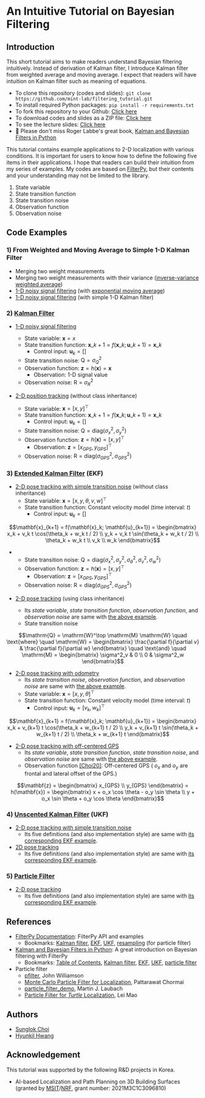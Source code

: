 # An Intuitive Tutorial on Bayesian Filtering
## Introduction
This short tutorial aims to make readers understand Bayesian filtering intuitively. Instead of derivation of Kalman filter, I introduce Kalman filter from weighted average and moving average. I expect that readers will have intuition on Kalman filter such as meaning of equations.
* To clone this repository (codes and slides): `git clone https://github.com/mint-lab/filtering_tutorial.git`
* To install required Python packages: `pip install -r requirements.txt`
* To fork this repository to your Github: [Click here](https://github.com/mint-lab/filtering_tutorial/fork)
* To download codes and slides as a ZIP file: [Click here](https://github.com/mint-lab/filtering_tutorial/archive/master.zip)
* To see the lecture slides: [Click here](https://github.com/mint-lab/filtering_tutorial/blob/master/slides/filtering_tutorial.pdf)
* :memo: Please don't miss Roger Labbe's great book, [Kalman and Bayesian Filters in Python](https://github.com/rlabbe/Kalman-and-Bayesian-Filters-in-Python)

This tutorial contains example applications to 2-D localization with various conditions. It is important for users to know how to define the following five items in their applications. I hope that readers can build their intuition from my series of examples. My codes are based on [FilterPy](https://github.com/rlabbe/filterpy/), but their contents and your understanding may not be limited to the library.
1. State variable
1. State transition function
1. State transition noise
1. Observation function
1. Observation noise



## Code Examples
### 1) From Weighted and Moving Average to Simple 1-D Kalman Filter
* Merging two weight measurements
* Merging two weight measurements with their variance ([inverse-variance weighted average](https://en.wikipedia.org/wiki/Inverse-variance_weighting))
* [1-D noisy signal filtering](https://github.com/mint-lab/filtering_tutorial/blob/master/ema_1d_signal.py) (with [exponential moving average](https://en.wikipedia.org/wiki/Moving_average#Exponential_moving_average))
* [1-D noisy signal filtering](https://github.com/mint-lab/filtering_tutorial/blob/master/ema_1d_signal.py) (with simple 1-D Kalman filter)
### 2) [Kalman Filter](https://en.wikipedia.org/wiki/Kalman_filter)
* [1-D noisy signal filtering](https://github.com/mint-lab/filtering_tutorial/blob/master/kf_1d_signal.py)
  * State variable: $\mathbf{x} = x$
  * State transition function: $\mathbf{x}\_{k+1} = f(\mathbf{x}\_k; \mathbf{u}\_{k+1}) = \mathbf{x}\_k$
    * Control input: $\mathbf{u}_k = [ ]$
  * State transition noise: $\mathrm{Q} = \sigma^2_Q$
  * Observation function: $\mathbf{z} = h(\mathbf{x}) = \mathbf{x}$
    * Observation: 1-D signal value
  * Observation noise: $\mathrm{R} = \sigma^2_{R}$

* [2-D position tracking](https://github.com/mint-lab/filtering_tutorial/blob/master/kf_2d_position.py) (without class inheritance)
  * State variable: $\mathbf{x} = [x, y]^\top$
  * State transition function: $\mathbf{x}\_{k+1} = f(\mathbf{x}\_k; \mathbf{u}\_{k+1}) = \mathbf{x}\_k$
    * Control input: $\mathbf{u}_k = [ ]$
  * State transition noise: $\mathrm{Q} = \mathrm{diag}(\sigma^2_x, \sigma^2_y)$
  * Observation function: $\mathbf{z} = h(\mathbf{x}) = [x, y]^\top$
    * Observation: $\mathbf{z} = [x_{GPS}, y_{GPS}]^\top$
  * Observation noise: $\mathrm{R} = \mathrm{diag}(\sigma^2_{GPS}, \sigma^2_{GPS})$

### 3) [Extended Kalman Filter](https://en.wikipedia.org/wiki/Extended_Kalman_filter) (EKF)
* [2-D pose tracking with simple transition noise](https://github.com/mint-lab/filtering_tutorial/blob/master/ekf_2d_pose_simple_noise.py) (without class inheritance)
  * State variable: $\mathbf{x} = [x, y, \theta, v, w]^\top$
  * State transition function: Constant velocity model (time interval: $t$)
    * Control input: $\mathbf{u}_k = [ ]$
```math
\mathbf{x}_{k+1} = f(\mathbf{x}_k; \mathbf{u}_{k+1}) = \begin{bmatrix} x_k + v_k t \cos(\theta_k + w_k t / 2) \\ y_k + v_k t \sin(\theta_k + w_k t / 2) \\ \theta_k + w_k t \\ v_k \\ w_k \end{bmatrix}
```
* * State transition noise: $\mathrm{Q} = \mathrm{diag}(\sigma^2_x, \sigma^2_y, \sigma^2_\theta, \sigma^2_v, \sigma^2_w)$ 
  * Observation function: $\mathbf{z} = h(\mathbf{x}) = [x, y]^\top$
    * Observation: $\mathbf{z} = [x_{GPS}, y_{GPS}]^\top$
  * Observation noise: $\mathrm{R} = \mathrm{diag}(\sigma^2_{GPS}, \sigma^2_{GPS})$

* [2-D pose tracking](https://github.com/mint-lab/filtering_tutorial/blob/master/ekf_2d_pose.py) (using class inheritance)
  * Its _state variable_, _state transition function_, _observation function_, and _observation noise_ are same with [the above example](https://github.com/mint-lab/filtering_tutorial/blob/master/ekf_2d_pose_simple_noise.py).
  * State transition noise
```math
\mathrm{Q} = \mathrm{W}^\top \mathrm{M} \mathrm{W} \quad \text{where} \quad \mathrm{W} = \begin{bmatrix} \frac{\partial f}{\partial v} & \frac{\partial f}{\partial w} \end{bmatrix} \quad \text{and} \quad \mathrm{M} = \begin{bmatrix} \sigma^2_v & 0 \\ 0 & \sigma^2_w \end{bmatrix}
```

* [2-D pose tracking with odometry](https://github.com/mint-lab/filtering_tutorial/blob/master/ekf_2d_pose_odometry.py)
  * Its _state transition noise_, _observation function_, and _observation noise_ are same with [the above example](https://github.com/mint-lab/filtering_tutorial/blob/master/ekf_2d_pose.py).
  * State variable: $\mathbf{x} = [x, y, \theta]^\top$
  * State transition function: Constant velocity model (time interval: $t$)
    * Control input: $\mathbf{u}_k = [v_k, w_k]^\top$
```math
\mathbf{x}_{k+1} = f(\mathbf{x}_k; \mathbf{u}_{k+1}) = \begin{bmatrix} x_k + v_{k+1} t \cos(\theta_k + w_{k+1} t / 2) \\ y_k + v_{k+1} t \sin(\theta_k + w_{k+1} t / 2) \\ \theta_k + w_{k+1} t \end{bmatrix}
```

* [2-D pose tracking with off-centered GPS](https://github.com/mint-lab/filtering_tutorial/blob/master/ekf_2d_pose_off_centered.py)
  * Its _state variable_, _state transition function_, _state transition noise_, and _observation noise_ are same with [the above example](https://github.com/mint-lab/filtering_tutorial/blob/master/ekf_2d_pose.py).
  * Observation function [[Choi20]](http://doi.org/10.1109/TITS.2019.2915108): Off-centered GPS ( $o_x$ and $o_y$ are frontal and lateral offset of the GPS.)<p/>
```math
\mathbf{z} = \begin{bmatrix} x_{GPS} \\ y_{GPS} \end{bmatrix} = h(\mathbf{x}) = \begin{bmatrix} x + o_x \cos \theta - o_y \sin \theta \\ y + o_x \sin \theta + o_y \cos \theta \end{bmatrix}
```

### 4) [Unscented Kalman Filter](https://en.wikipedia.org/wiki/Kalman_filter#Unscented_Kalman_filter) (UKF)
* [2-D pose tracking with simple transition noise](https://github.com/mint-lab/filtering_tutorial/blob/master/ukf_2d_pose_simple_noise.py)
  * Its five definitions (and also implementation style) are same with [its corresponding EKF example](https://github.com/mint-lab/filtering_tutorial/blob/master/ekf_2d_pose_simple_noise.py).
* [2D pose tracking](https://github.com/mint-lab/filtering_tutorial/blob/master/ukf_2d_pose.py)
  * Its five definitions (and also implementation style) are same with [its corresponding EKF example](https://github.com/mint-lab/filtering_tutorial/blob/master/ekf_2d_pose.py).

### 5) [Particle Filter](https://en.wikipedia.org/wiki/Particle_filter)
* [2-D pose tracking](https://github.com/mint-lab/filtering_tutorial/blob/master/pf_2d_pose.py)
  * Its five definitions (and also implementation style) are same with [its corresponding EKF example](https://github.com/mint-lab/filtering_tutorial/blob/master/ekf_2d_pose.py).



## References
* [FilterPy Documentation](https://filterpy.readthedocs.io/en/latest/): FilterPy API and examples
  * Bookmarks: [Kalman filter](https://filterpy.readthedocs.io/en/latest/kalman/KalmanFilter.html), [EKF](https://filterpy.readthedocs.io/en/latest/kalman/ExtendedKalmanFilter.html), [UKF](https://filterpy.readthedocs.io/en/latest/kalman/UnscentedKalmanFilter.html), [resampling](https://filterpy.readthedocs.io/en/latest/monte_carlo/resampling.html) (for particle filter)
* [Kalman and Bayesian Filters in Python](https://github.com/rlabbe/Kalman-and-Bayesian-Filters-in-Python): A great introduction on Bayesian filtering with FilterPy
  * Bookmarks: [Table of Contents](https://github.com/rlabbe/Kalman-and-Bayesian-Filters-in-Python/blob/master/table_of_contents.ipynb), [Kalman filter](https://github.com/rlabbe/Kalman-and-Bayesian-Filters-in-Python/blob/master/08-Designing-Kalman-Filters.ipynb), [EKF](https://github.com/rlabbe/Kalman-and-Bayesian-Filters-in-Python/blob/master/11-Extended-Kalman-Filters.ipynb), [UKF](https://github.com/rlabbe/Kalman-and-Bayesian-Filters-in-Python/blob/master/10-Unscented-Kalman-Filter.ipynb), [particle filter](https://github.com/rlabbe/Kalman-and-Bayesian-Filters-in-Python/blob/master/12-Particle-Filters.ipynb)
* Particle filter
  * [pfilter](https://github.com/johnhw/pfilter), John Williamson
  * [Monte Carlo Particle Filter for Localization](https://github.com/p16i/particle-filter), Pattarawat Chormai
  * [particle_filter_demo](https://github.com/mjl/particle_filter_demo), Martin J. Laubach
  * [Particle Filter for _Turtle_ Localization](https://github.com/leimao/Particle-Filter), Lei Mao



## Authors
* [Sunglok Choi](https://mint-lab.github.io/sunglok/)
* [Hyunkil Hwang](https://github.com/Hyunkil76)



## Acknowledgement
This tutorial was supported by the following R&D projects in Korea.
*  AI-based Localization and Path Planning on 3D Building Surfaces (granted by [MSIT](https://www.msit.go.kr/)/[NRF](https://www.nrf.re.kr/), grant number: 2021M3C1C3096810)
